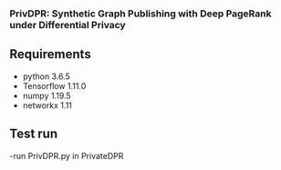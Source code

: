 ### PrivDPR: Synthetic Graph Publishing with Deep PageRank under Differential Privacy

## Requirements
- python 3.6.5
- Tensorflow 1.11.0
- numpy 1.19.5
- networkx 1.11

## Test run
-run PrivDPR.py in PrivateDPR
